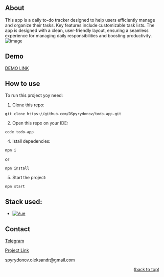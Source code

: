 <a id="readme-top"></a>

## About
This app is a daily to-do tracker designed to help users efficiently manage and organize their tasks. Key features include customizable task lists. The app is designed with a clean, user-friendly layout, ensuring a seamless experience for managing daily responsibilities and boosting productivity.
![image](https://github.com/user-attachments/assets/8fdcbd3c-2061-4d4d-8789-9ff2c7ab1f2b)

## Demo
[DEMO LINK](https://ospyrydonov.github.io/todo-app/)

## How to use
To run this project yoy need:
  1. Clone this repo:

    git clone https://github.com/OSpyrydonov/todo-app.git

  2. Open this repo on your IDE:

    code todo-app

  4. Istall depedencies:

    npm i
    
or
    
    npm install

  5. Start the project:

    npm start

## Stack used:
* [![Vue][Vue.js]][Vue-url]

## Contact

[Telegram](https://t.me/Oleksandr_Spyrydonov)

[Project Link](https://github.com/OSpyrydonov/todo-app)

spyrydonov.oleksandr@gmail.com

<p align="right">(<a href="#readme-top">back to top</a>)</p>



[Vue.js]: https://img.shields.io/badge/Vue.js-35495E?style=for-the-badge&logo=vuedotjs&logoColor=4FC08D
[Vue-url]: https://vuejs.org/
